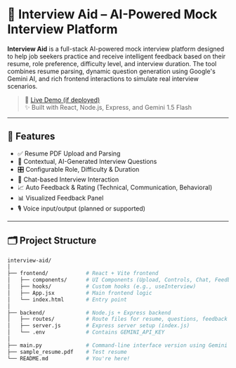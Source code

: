 # 🎤 Interview Aid – AI-Powered Mock Interview Platform

**Interview Aid** is a full-stack AI-powered mock interview platform designed to help job seekers practice and receive intelligent feedback based on their resume, role preference, difficulty level, and interview duration. The tool combines resume parsing, dynamic question generation using Google's Gemini AI, and rich frontend interactions to simulate real interview scenarios.

> 🔗 [Live Demo (if deployed)](https://your-frontend-production-url.com)  
> ✨ Built with React, Node.js, Express, and Gemini 1.5 Flash

---

## 📸 Features

- ✅ Resume PDF Upload and Parsing
- 🧠 Contextual, AI-Generated Interview Questions
- 🎛️ Configurable Role, Difficulty & Duration
- 🎤 Chat-based Interview Interaction
- 📈 Auto Feedback & Rating (Technical, Communication, Behavioral)
- 📊 Visualized Feedback Panel
- 🎙️ Voice input/output (planned or supported)

---

## 🗂️ Project Structure

```bash
interview-aid/
│
├── frontend/            # React + Vite frontend
│   ├── components/      # UI Components (Upload, Controls, Chat, Feedback)
│   ├── hooks/           # Custom hooks (e.g., useInterview)
│   ├── App.jsx          # Main frontend logic
│   └── index.html       # Entry point
│
├── backend/             # Node.js + Express backend
│   ├── routes/          # Route files for resume, questions, feedback
│   ├── server.js        # Express server setup (index.js)
│   └── .env             # Contains GEMINI_API_KEY
│
├── main.py              # Command-line interface version using Gemini API
├── sample_resume.pdf    # Test resume
└── README.md            # You're here!
